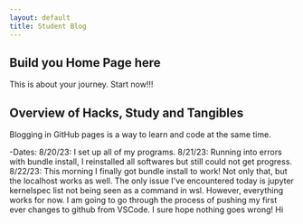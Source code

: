 ```yaml
---
layout: default
title: Student Blog
---
```



## Build you Home Page here 
This is about your journey. Start now!!!

## Overview of Hacks, Study and Tangibles
Blogging in GitHub pages is a way to learn and code at the same time. 

-Dates: 
8/20/23: I set up all of my programs.
8/21/23: Running into errors with bundle install, I reinstalled all softwares but still could not get progress.
8/22/23: This morning I finally got bundle install to work! Not only that, but the localhost works as well. The only issue I've encountered today is jupyter kernelspec list not being seen as a command in wsl. However, everything works for now. I am going to go through the process of pushing my first ever changes to github from VSCode. I sure hope nothing goes wrong! Hi